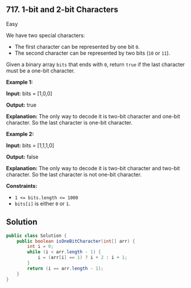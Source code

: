 ## 717\. 1-bit and 2-bit Characters

Easy

We have two special characters:

*   The first character can be represented by one bit `0`.
*   The second character can be represented by two bits (`10` or `11`).

Given a binary array `bits` that ends with `0`, return `true` if the last character must be a one-bit character.

**Example 1:**

**Input:** bits = [1,0,0]

**Output:** true

**Explanation:** The only way to decode it is two-bit character and one-bit character. So the last character is one-bit character.

**Example 2:**

**Input:** bits = [1,1,1,0]

**Output:** false

**Explanation:** The only way to decode it is two-bit character and two-bit character. So the last character is not one-bit character.

**Constraints:**

*   `1 <= bits.length <= 1000`
*   `bits[i]` is either `0` or `1`.

## Solution

```java
public class Solution {
    public boolean isOneBitCharacter(int[] arr) {
        int i = 0;
        while (i < arr.length - 1) {
            i = (arr[i] == 1) ? i + 2 : i + 1;
        }
        return (i == arr.length - 1);
    }
}
```